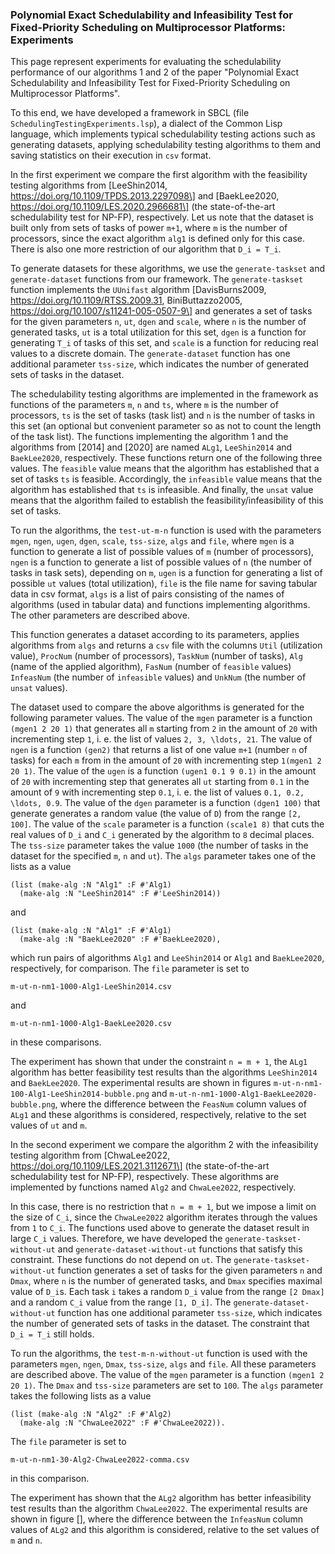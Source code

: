 ### Polynomial Exact Schedulability and Infeasibility Test for Fixed-Priority Scheduling on Multiprocessor Platforms: Experiments

This page represent experiments for evaluating the schedulability performance of our algorithms 1 and 2 of the paper "Polynomial Exact Schedulability and Infeasibility Test for Fixed-Priority Scheduling on Multiprocessor Platforms".

To this end, we have developed a framework  in SBCL (file `SchedulingTestingExperiments.lsp`), a dialect of the Common Lisp language, which implements typical schedulability testing actions such as generating datasets, applying schedulability testing algorithms to them and saving statistics on their execution in `csv` format. 

In the first experiment we compare the first algorithm with the feasibility testing algorithms from \[LeeShin2014,  https://doi.org/10.1109/TPDS.2013.2297098\] and \[BaekLee2020, https://doi.org/10.1109/LES.2020.2966681\] (the state-of-the-art schedulability test for NP-FP), respectively. Let us note that the dataset is built only from sets of tasks of power `m+1`, where `m` is the number of processors, since the exact algorithm `alg1` is defined only for this case. There is also one more restriction of our algorithm that `D_i = T_i`.

To generate datasets for these algorithms, we use the `generate-taskset` and `generate-dataset` functions from our framework. The `generate-taskset` function implements the `UUnifast` algorithm \[DavisBurns2009, https://doi.org/10.1109/RTSS.2009.31, BiniButtazzo2005, https://doi.org/10.1007/s11241-005-0507-9\] and generates a set of tasks for the given parameters `n`, `ut`, `dgen` and `scale`, where `n` is the number of generated tasks, `ut` is a total utilization for this set, `dgen` is a function for generating `T_i` of tasks of this set, and `scale` is a function for reducing real values to a discrete domain. The `generate-dataset` function has one additional parameter `tss-size`, which indicates the number of generated sets of tasks in the dataset.

The schedulability testing algorithms are implemented in the framework as functions of the parameters `m`, `n` and `ts`, where `m` is the number of processors, `ts` is the set of tasks (task list) and `n` is the number of tasks in this set (an optional but convenient parameter so as not to count the length of the task list). The functions implementing the algorithm 1 and the algorithms from \[2014\] and \[2020\] are named `ALg1`, `LeeShin2014` and `BaekLee2020`, respectively. These functions return one of the following three values. The `feasible` value means that the algorithm has established that a set of tasks `ts` is
feasible. Accordingly, the `infeasible` value means that the algorithm has established that `ts` is infeasible. And finally, the `unsat` value means that the algorithm failed to establish the feasibility/infeasibility of this set of tasks.

To run the algorithms, the `test-ut-m-n` function is used with the parameters `mgen`, `ngen`, `ugen`, `dgen`, `scale`, `tss-size`, `algs` and `file`, where `mgen` is a function to generate a list of possible values of `m` (number of processors), `ngen` is a function to generate a list of possible values of `n` (the number of tasks in task sets), depending on `m`, `ugen` is a function for generating a list of possible `ut` values (total utilization), `file` is the file name for saving tabular data in csv format, `algs` is a list of pairs consisting of the names of algorithms (used in tabular data) and functions implementing algorithms. The other parameters are described above.

This function generates a dataset according to its parameters, applies algorithms from `algs` and returns a `csv` file with the columns `Util` (utilization value), `ProcNum` (number of processors), `TaskNum` (number of tasks), `Alg` (name of the applied algorithm), `FasNum` (number of `feasible` values) `InfeasNum` (the number of `infeasible` values) and `UnkNum` (the number of `unsat` values).

The dataset used to compare the above algorithms is generated for the following parameter values. The value of the `mgen` parameter is a function `(mgen1 2 20 1)` that generates all `m` starting from `2` in the amount of `20` with incrementing step `1`, i. e. the list of values `2, 3, \ldots, 21`. The value of `ngen` is a function `(gen2)` that returns a list of one value `m+1` (number `n` of tasks) for each `m` from in the amount of `20` with incrementing step `1(mgen1 2 20 1)`. The value of the `ugen` is a function `(ugen1 0.1 9 0.1)` in the amount of `20` with incrementing step that generates all `ut` starting from `0.1` in the amount of `9` with incrementing step `0.1`, i. e. the list of values `0.1, 0.2, \ldots, 0.9`. The value of the `dgen` parameter is a function `(dgen1 100)` that generate generates a random value (the value of `D`) from the range `[2, 100]`. The value of the `scale` parameter is a function `(scale1 8)` that cuts the real values of `D_i` and `C_i` generated by the algorithm to `8` decimal places. The `tss-size` parameter takes the value `1000` (the number of tasks in the dataset for the specified `m`, `n` and `ut`). The `algs` parameter takes one of the lists as a value

    (list (make-alg :N "Alg1" :F #'Alg1) 
      (make-alg :N "LeeShin2014" :F #'LeeShin2014))

and

    (list (make-alg :N "Alg1" :F #'Alg1) 
      (make-alg :N "BaekLee2020" :F #'BaekLee2020),

which run pairs of algorithms `Alg1` and `LeeShin2014` or `Alg1` and `BaekLee2020`, respectively, for comparison. The `file` parameter is set to

`m-ut-n-nm1-1000-Alg1-LeeShin2014.csv`

and

`m-ut-n-nm1-1000-Alg1-BaekLee2020.csv`

in these comparisons.

The experiment has shown that under the constraint `n = m + 1`, the `ALg1` algorithm has better feasibility test results than the algorithms `LeeShin2014` and `BaekLee2020`. The experimental results are shown in figures `m-ut-n-nm1-100-Alg1-LeeShin2014-bubble.png` and `m-ut-n-nm1-1000-Alg1-BaekLee2020-bubble.png`, where the difference between the `FeasNum` column values of `ALg1` and these algorithms is considered, respectively, relative to the set values of `ut` and `m`.

In the second experiment we compare the algorithm 2 with the infeasibility testing algorithm from \[ChwaLee2022, https://doi.org/10.1109/LES.2021.3112671\] (the state-of-the-art schedulability test for NP-FP), respectively. These algorithms are implemented by functions named `Alg2` and `ChwaLee2022`, respectively.

In this case, there is no restriction that `n = m + 1`, but we impose a limit on the size of `C_i`, since the `ChwaLee2022` algorithm iterates through the values from `1` to `C_i`. The functions used above to generate the dataset result in large `C_i` values. Therefore, we have developed the `generate-taskset-without-ut` and `generate-dataset-without-ut` functions that satisfy this constraint. These functions do not depend on `ut`. The `generate-taskset-without-ut` function generates a set of tasks for the given parameters `n` and `Dmax`, where `n` is the number of generated tasks, and `Dmax` specifies maximal value of `D_i`s. Each task `i` takes a random `D_i` value from the range `[2 Dmax]` and a random `C_i` value from the range `[1, D_i]`.
The `generate-dataset-without-ut` function has one additional parameter `tss-size`, which indicates the number of generated sets of tasks in the dataset. The constraint that `D_i = T_i` still holds.

To run the algorithms, the `test-m-n-without-ut` function is used with the parameters `mgen`, `ngen`, `Dmax`, `tss-size`, `algs` and `file`. All these parameters are described above. The value of the `mgen` parameter is a function `(mgen1 2 20 1)`. The `Dmax` and `tss-size` parameters are set to `100`. The `algs` parameter takes the following lists as a value

    (list (make-alg :N "Alg2" :F #'Alg2) 
      (make-alg :N "ChwaLee2022" :F #'ChwaLee2022)).

The `file` parameter is set to

`m-ut-n-nm1-30-Alg2-ChwaLee2022-comma.csv`

in this comparison.

The experiment has shown that the `ALg2` algorithm has better infeasibility test results than the algorithm `ChwaLee2022`. The
experimental results are shown in figure \[\], where the difference between the `InfeasNum` column values of `ALg2` and this algorithm is considered, relative to the set values of `m` and `n`.

